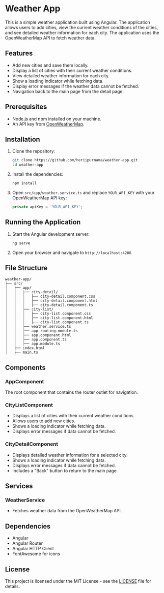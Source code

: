# Weather App

This is a simple weather application built using Angular. The application allows users to add cities, view the current weather conditions of the cities, and see detailed weather information for each city. The application uses the OpenWeatherMap API to fetch weather data.

## Features

- Add new cities and save them locally.
- Display a list of cities with their current weather conditions.
- View detailed weather information for each city.
- Show a loading indicator while fetching data.
- Display error messages if the weather data cannot be fetched.
- Navigation back to the main page from the detail page.

## Prerequisites

- Node.js and npm installed on your machine.
- An API key from [OpenWeatherMap](https://openweathermap.org/).

## Installation

1. Clone the repository:

   ```bash
   git clone https://github.com/heriipurnama/weather-app.git
   cd weather-app
   ```

2. Install the dependencies:

   ```bash
   npm install
   ```

3. Open `src/app/weather.service.ts` and replace `YOUR_API_KEY` with your OpenWeatherMap API key:

   ```typescript
   private apiKey = 'YOUR_API_KEY';
   ```

## Running the Application

1. Start the Angular development server:

   ```bash
   ng serve
   ```

2. Open your browser and navigate to `http://localhost:4200`.

## File Structure

```
weather-app/
├── src/
│   ├── app/
│   │   ├── city-detail/
│   │   │   ├── city-detail.component.css
│   │   │   ├── city-detail.component.html
│   │   │   ├── city-detail.component.ts
│   │   ├── city-list/
│   │   │   ├── city-list.component.css
│   │   │   ├── city-list.component.html
│   │   │   ├── city-list.component.ts
│   │   ├── weather.service.ts
│   │   ├── app-routing.module.ts
│   │   ├── app.component.html
│   │   ├── app.component.ts
│   │   ├── app.module.ts
│   ├── index.html
│   ├── main.ts
```

## Components

### AppComponent

The root component that contains the router outlet for navigation.

### CityListComponent

- Displays a list of cities with their current weather conditions.
- Allows users to add new cities.
- Shows a loading indicator while fetching data.
- Displays error messages if data cannot be fetched.

### CityDetailComponent

- Displays detailed weather information for a selected city.
- Shows a loading indicator while fetching data.
- Displays error messages if data cannot be fetched.
- Includes a "Back" button to return to the main page.

## Services

### WeatherService

- Fetches weather data from the OpenWeatherMap API.

## Dependencies

- Angular
- Angular Router
- Angular HTTP Client
- FontAwesome for icons

## License

This project is licensed under the MIT License - see the [LICENSE](LICENSE) file for details.